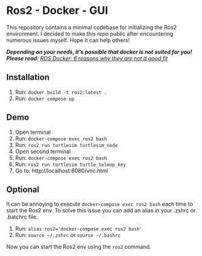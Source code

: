 # Ros2 - Docker - GUI
This repository contains a minimal codebase for initializing the Ros2 environment. I decided to make this repo public after encountering numerous issues myself. Hope it can help others!

<em><strong>Depending on your needs, it's possible that docker is not suited for you! Please read:</strong> [ROS Docker; 6 reasons why they are not a good fit](https://ubuntu.com/blog/ros-docker)</em>

## Installation
1. Run: `docker build -t ros2:latest .`
2. Run: `docker compose up`

## Demo
1. Open terminal
2. Run: `docker-compose exec ros2 bash`
3. Run: `ros2 run turtlesim turtlesim_node`
4. Open second terminal
5. Run: `docker-compose exec ros2 bash`
6. Run: `ros2 run turtlesim turtle_teleop_key`
7. Go to: http://localhost:8080/vnc.html

## Optional
It can be annoying to execute `docker-compose exec ros2 bash` each time to start the Ros2 env. To solve this issue you can add an alias in your .zshrc or .batchrc file.

1. Run: `alias ros2='docker-compose exec ros2 bash'`
2. Run: `source ~/.zshrc` or `source ~/.bashrc`

Now you can start the Ros2 env using the `ros2` command.